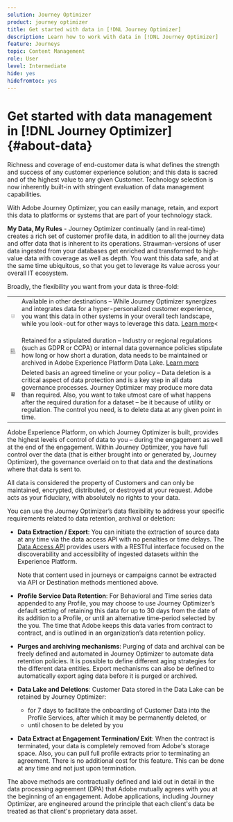 ```yaml
---
solution: Journey Optimizer
product: journey optimizer
title: Get started with data in [!DNL Journey Optimizer] 
description: Learn how to work with data in [!DNL Journey Optimizer] 
feature: Journeys
topic: Content Management
role: User
level: Intermediate
hide: yes
hidefromtoc: yes
---
```

# Get started with data management in [!DNL Journey Optimizer] {#about-data}

Richness and coverage of end-customer data is what defines the strength and success of any customer experience solution; and this data is sacred and of the highest value to any given Customer. Technology selection is now inherently built-in with stringent evaluation of data management capabilities. 

With Adobe Journey Optimizer, you can easily manage, retain, and export this data to platforms or systems that are part of your technology stack. 

**My Data, My Rules** - Journey Optimizer continually (and in real-time) creates a rich set of customer profile data, in addition to all the journey data and offer data that is inherent to its operations. Strawman-versions of user data ingested from your databases get enriched and transformed to high-value data with coverage as well as depth. You want this data safe, and at the same time ubiquitous, so that you get to leverage its value across your overall IT ecosystem. 

Broadly, the flexibility you want from your data is three-fold:


<table style="table-layout:fixed">
<tr style="border: 0;">
  <td>
    <img alt="destinations" src="assets/do-not-localize/dest.png" />
    <br>
  </td>
  <td>
    <div>Available in other destinations – While Journey Optimizer synergizes and integrates data for a hyper-personalized customer experience, you want this data in other systems in your overall tech landscape, while you look-out for other ways to leverage this data. <a href="../start/ajo-integrations.md">Learn more</a><</div>
    <br>
  </td>
</tr>
<tr style="border: 0;">
  <td>
    <img alt="retention" src="assets/do-not-localize/retention.png" />
  </td>
  <td>
    <div>Retained for a stipulated duration – Industry or regional regulations (such as GDPR or CCPA) or internal data governance policies stipulate how long or how short a duration, data needs to be maintained or archived in Adobe Experience Platform Data Lake. <a href="../privacy/get-started-privacy.md">Learn more</a></div>
  </td>
</tr>
<tr style="border: 0;">
  <td>
    <img alt="policy" src="assets/do-not-localize/policy.png" />
    <br>
  </td>
  <td>
    <div>Deleted basis an agreed timeline or your policy – Data deletion is a critical aspect of data protection and is a key step in all data governance processes. Journey Optimizer may produce more data than required. Also, you want to take utmost care of what happens after the required duration for a dataset – be it because of utility or regulation. The control you need, is to delete data at any given point in time.</div>
  </td>
</tr>
</table>

Adobe Experience Platform, on which Journey Optimizer is built, provides the highest levels of control of data to you – during the engagement as well at the end of the engagement. Within Journey Optimizer, you have full control over the data (that is either brought into or generated by, Journey Optimizer), the governance overlaid on to that data and the destinations where that data is sent to.

All data is considered the property of Customers and can only be maintained, encrypted, distributed, or destroyed at your request. Adobe acts as your fiduciary, with absolutely no rights to your data. 

You can use the Journey Optimizer’s data flexibility to address your specific requirements related to data retention, archival or deletion: 

* **Data Extraction / Export**: You can initiate the extraction of source data at any time via the data access API with no penalties or time delays. The [Data Access API](https://experienceleague.adobe.com/docs/experience-platform/data-access/api.html) provides users with a RESTful interface focused on the discoverability and accessibility of ingested datasets within the Experience Platform. <!--In the future (on roadmap), you can use file-based destinations to export and migrate log data from Adobe Journey Optimizer. -->
    
    Note that content used in journeys or campaigns cannot be extracted via API or Destination methods mentioned above.

* **Profile Service Data Retention**: For Behavioral and Time series data appended to any Profile, you may choose to use Journey Optimizer’s default setting of retaining this data for up to 30 days from the date of its addition to a Profile, or until an alternative time-period selected by the you. The time that Adobe keeps this data varies from contract to contract, and is outlined in an organization’s data retention policy.

* **Purges and archiving mechanisms**: Purging of data and archival can be freely defined and automated in Journey Optimizer to automate data retention policies. It is possible to define different aging strategies for the different data entities. Export mechanisms can also be defined to automatically export aging data before it is purged or archived.

* **Data Lake and Deletions**: Customer Data stored in the Data Lake can be retained by Journey Optimizer:
    
    * for 7 days to facilitate the onboarding of Customer Data into the Profile Services, after which it may be permanently deleted, or
    * until chosen to be deleted by you

* **Data Extract at Engagement Termination/ Exit**: When the contract is terminated, your data is completely removed from Adobe's storage space. Also, you can pull full profile extracts prior to terminating an agreement. There is no additional cost for this feature. This can be done at any time and not just upon termination. 

The above methods are contractually defined and laid out in detail in the data processing agreement (DPA) that Adobe mutually agrees with you at the beginning of an engagement. Adobe applications, including Journey Optimizer, are engineered around the principle that each client's data be treated as that client's proprietary data asset.
